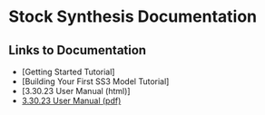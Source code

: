 # Stock Synthesis Documentation

## Links to Documentation
* [Getting Started Tutorial]
* [Building Your First SS3 Model Tutorial]
* [3.30.23 User Manual (html)]
* [3.30.23 User Manual (pdf)](https://github.com/nmfs-stock-synthesis/stock-synthesis/releases/download/v3.30.23/SS330_User_Manual.pdf)

